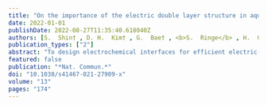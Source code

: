 ```yaml
---
title: "On the importance of the electric double layer structure in aqueous electrocatalysis"
date: 2022-01-01
publishDate: 2022-08-27T11:35:40.618040Z
authors: [S.  Shin† , D. H.  Kim† , G.  Bae† , <b>S.  Ringe</b> , H.  Choi , H.  Lim , C. H.  Choi* , H.  Kim* ]
publication_types: ["2"]
abstract: "To design electrochemical interfaces for efficient electric-chemical energy interconversion, it is critical to reveal the electric double layer (EDL) structure and relate it with electrochemical activity; nonetheless, this has been a long-standing challenge. Of particular, no molecular-level theories have fully explained the characteristic two peaks arising in the potential-dependence of the EDL capacitance, which is sensitively dependent on the EDL structure. We herein demonstrate that our first-principles-based molecular simulation reproduces the experimental capacitance peaks. The origin of two peaks emerging at anodic and cathodic potentials is unveiled to be an electrosorption of ions and a structural phase transition, respectively. We further find a cation complexation gradually modifies the EDL structure and the field strength, which linearly scales the carbon dioxide reduction activity. This study deciphers the complex structural response of the EDL and highlights its catalytic importance, which bridges the mechanistic gap between the EDL structure and electrocatalysis."
featured: false
publication: "*Nat. Commun.*"
doi: "10.1038/s41467-021-27909-x"
volume: "13"
pages: "174"
---
```


